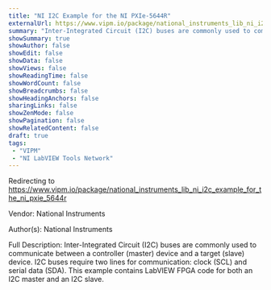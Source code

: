 ```yaml
---
title: "NI I2C Example for the NI PXIe-5644R"
externalUrl: https://www.vipm.io/package/national_instruments_lib_ni_i2c_example_for_the_ni_pxie_5644r
summary: "Inter-Integrated Circuit (I2C) buses are commonly used to communicate between a controller (master) device and a target (slave) device."
showSummary: true
showAuthor: false
showEdit: false
showData: false
showViews: false
showReadingTime: false
showWordCount: false
showBreadcrumbs: false
showHeadingAnchors: false
sharingLinks: false
showZenMode: false
showPagination: false
showRelatedContent: false
draft: true
tags:
 - "VIPM"
 - "NI LabVIEW Tools Network"
---
```


Redirecting to https://www.vipm.io/package/national_instruments_lib_ni_i2c_example_for_the_ni_pxie_5644r

Vendor: National Instruments

Author(s): National Instruments
 
Full Description:
Inter-Integrated Circuit (I2C) buses are commonly used to communicate between a controller (master) device and a target (slave) device. I2C buses require two lines for communication: clock (SCL) and serial data (SDA). This example contains LabVIEW FPGA code for both an I2C master and an I2C slave.